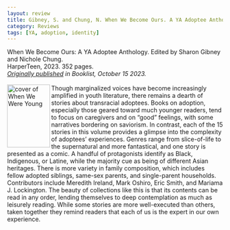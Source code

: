 ```yaml
---
layout: review
title: Gibney, S. and Chung, N. When We Become Ours. A YA Adoptee Anthology.
category: Reviews
tags: [YA, adoption, identity]
---
```

<span class="title">When We Become Ours: A YA Adoptee Anthology.</span> Edited by Sharon Gibney and Nichole Chung.<br>
<span class="publisher">HarperTeen, 2023. 352 pages.</span><br>
<span style="font-size:14px;"><em><a href="https://www.booklistonline.com/When-We-Become-Ours-A-YA-Adoptee-Anthology-Nicole-Chung/pid=9781608" target="_blank" alt="Review of When We Become Ours on Booklist website">Originally published</a> in <em>Booklist</em>, October 15 2023.</em></span><br><br>
<span class="book1"><img align="left" src="https://www.harpercollins.com/cdn/shop/products/9780063144408_fa65bc4d-a180-4012-a15a-a39b84ac2d8a.jpg" width="100" height="147" alt="cover of When We Were Young"></span>Though marginalized voices have become increasingly amplified in youth literature, there remains a dearth of stories about transracial adoptees. Books on adoption, especially those geared toward much younger readers, tend to focus on caregivers and on “good” feelings, with some narratives bordering on saviorism. In contrast, each of the 15 stories in this volume provides a glimpse into the complexity of adoptees’ experiences. Genres range from slice-of-life to the supernatural and more fantastical, and one story is presented as a comic. A handful of protagonists identify as Black, Indigenous, or Latine, while the majority cue as being of different Asian heritages. There is more variety in family composition, which includes fellow adopted siblings, same-sex parents, and single-­parent households. Contributors include Meredith Ireland, Mark Oshiro, Eric Smith, and Mariama J. Lockington. The beauty of collections like this is that its contents can be read in any order, lending themselves to deep contemplation as much as leisurely reading. While some stories are more well-executed than others, taken together they remind readers that each of us is the expert in our own experience.

